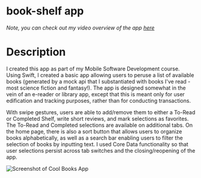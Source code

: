 # book-shelf app 
*Note, you can check out my video overview of the app [here](https://uchicago.hosted.panopto.com/Panopto/Pages/Viewer.aspx?id=c876930d-cd0d-4c73-aef5-ad3a00fedbe0)*

# Description 

I created this app as part of my Mobile Software Development course. Using Swift, I created a basic app allowing users to peruse a list of available books (generated by a 
mock api that I substantiated with books I've read - most science fiction and fantasy!). The app is designed somewhat in the vein of an e-reader or library app, except that
this is meant only for user edification and tracking purposes, rather than for conducting transactions. 

With swipe gestures, users are able to add/remove them to either a To-Read or 
Completed Shelf, write short reviews, and mark selections as favorites. The To-Read and Completed selections are available on additional tabs. On the home page, there is 
also a sort button that allows users to organize books alphabetically, as well as a search bar enabling users to filter the selection of books by inputting text. 
I used Core Data functionality so that user selections persist across tab switches and the closing/reopening of the app. 


![Screenshot of Cool Books App]()

